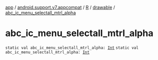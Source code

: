 [app](../../../index.md) / [android.support.v7.appcompat](../../index.md) / [R](../index.md) / [drawable](index.md) / [abc_ic_menu_selectall_mtrl_alpha](./abc_ic_menu_selectall_mtrl_alpha.md)

# abc_ic_menu_selectall_mtrl_alpha

`static val abc_ic_menu_selectall_mtrl_alpha: `[`Int`](https://kotlinlang.org/api/latest/jvm/stdlib/kotlin/-int/index.html)
`static val abc_ic_menu_selectall_mtrl_alpha: `[`Int`](https://kotlinlang.org/api/latest/jvm/stdlib/kotlin/-int/index.html)